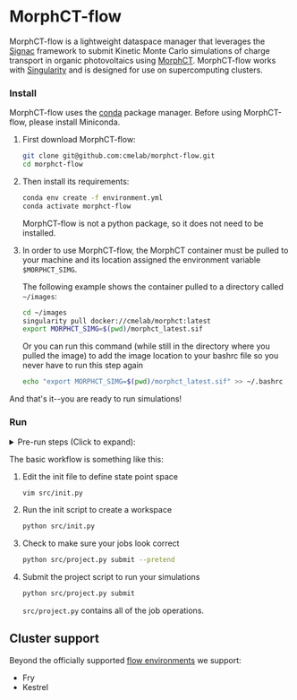 # MorphCT-flow

MorphCT-flow is a lightweight dataspace manager that leverages the [Signac](https://docs.signac.io/en/latest/) framework to submit Kinetic Monte Carlo simulations of charge transport in organic photovoltaics using [MorphCT](https://github.com/cmelab/morphct). MorphCT-flow works with [Singularity](https://sylabs.io/guides/latest/user-guide/) and is designed for use on supercomputing clusters.

### Install

MorphCT-flow uses the [conda](https://conda.io/projects/conda/en/latest/user-guide/install/index.html) package manager. Before using MorphCT-flow, please install Miniconda.

1. First download MorphCT-flow:

    ```bash
    git clone git@github.com:cmelab/morphct-flow.git
    cd morphct-flow
    ```

2. Then install its requirements:

    ```bash
    conda env create -f environment.yml
    conda activate morphct-flow
    ```

    MorphCT-flow is not a python package, so it does not need to be installed.

3. In order to use MorphCT-flow, the MorphCT container must be pulled to your machine and its location assigned the environment variable `$MORPHCT_SIMG`. 
    
    The following example shows the container pulled to a directory called `~/images`:

    ```bash
    cd ~/images
    singularity pull docker://cmelab/morphct:latest
    export MORPHCT_SIMG=$(pwd)/morphct_latest.sif
    ```

    Or you can run this command (while still in the directory where you pulled the image) to add the image location to your bashrc file so you never have to run this step again

    ```bash
    echo "export MORPHCT_SIMG=$(pwd)/morphct_latest.sif" >> ~/.bashrc
    ```

And that's it--you are ready to run simulations!

### Run
<details>
    <summary>Pre-run steps (Click to expand):</summary>

(These commands can be added to your .bashrc to save time.)
1. Make sure singularity is available,
    
    Fry:
    ```bash
    module load singularity
    ```
    Bridges2: singularity is loaded by default
        
2. CUDA libraries are on your path,

    Fry:
    ```bash
    module load cuda
    ```
    Bridges2:
    ```bash
    module load cuda/10
    ```
3. The conda environment is active, 
    ```bash
    conda activate morphct-flow
    ```
4. And the `MORPHCT_SIMG` variable is set, 

</details>

The basic workflow is something like this:

1. Edit the init file to define state point space

    ```bash
    vim src/init.py
    ```
    
2. Run the init script to create a workspace

    ```bash
    python src/init.py
    ```
    
3. Check to make sure your jobs look correct

    ```bash
    python src/project.py submit --pretend 
    ```

4. Submit the project script to run your simulations

    ```bash
    python src/project.py submit
    ```
    
    `src/project.py` contains all of the job operations.

## Cluster support

Beyond the officially supported [flow environments](https://docs.signac.io/projects/flow/en/latest/supported_environments.html#supported-environments) we support:

* Fry
* Kestrel

